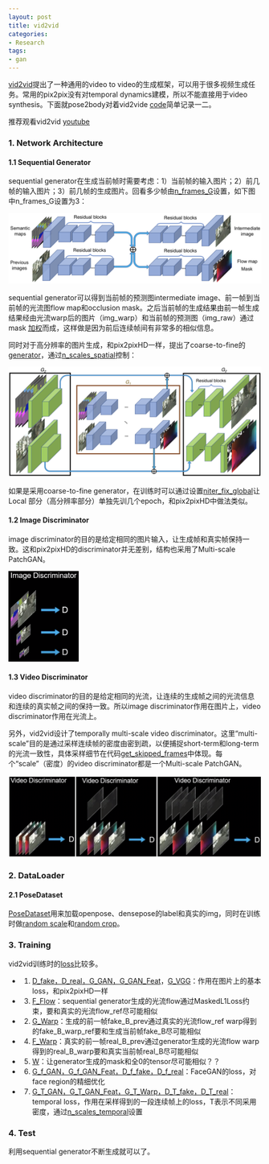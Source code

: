 ```yaml
---
layout: post
title: vid2vid
categories:
- Research
tags:
- gan
---
```


[vid2vid](https://arxiv.org/pdf/1808.06601.pdf)提出了一种通用的video to video的生成框架，可以用于很多视频生成任务。常用的pix2pix没有对temporal dynamics建模，所以不能直接用于video synthesis。下面就pose2body对着vid2vide [code](https://github.com/NVIDIA/vid2vid)简单记录一二。

推荐观看vid2vid [youtube](https://www.youtube.com/watch?v=GrP_aOSXt5U&feature=youtu.be)

### 1. Network Architecture

#### 1.1 Sequential Generator

sequential generator在生成当前帧时需要考虑：1）当前帧的输入图片；2）前几帧的输入图片；3）前几帧的生成图片。回看多少帧由[n_frames_G](https://github.com/NVIDIA/vid2vid/blob/master/options/base_options.py#L58)设置，如下图中n_frames_G设置为3：

![CompositeGenerator](https://raw.githubusercontent.com/7color94/7color94.github.io/master/imgs/vid2vid/CompositeGenerator.png)

sequential generator可以得到当前帧的预测图intermediate image、前一帧到当前帧的光流图flow map和occlusion mask。之后当前帧的生成结果由前一帧生成结果经由光流warp后的图片（img_warp）和当前帧的预测图（img_raw）通过mask [加权](https://github.com/NVIDIA/vid2vid/blob/master/models/networks.py#L188)而成，这样做是因为前后连续帧间有非常多的相似信息。

同时对于高分辨率的图片生成，和pix2pixHD一样，提出了coarse-to-fine的[generator](https://github.com/NVIDIA/vid2vid/blob/master/models/networks.py#L201)，通过[n_scales_spatial](https://github.com/NVIDIA/vid2vid/blob/master/options/base_options.py#L59)控制：

![CompositeLocalGenerator](https://raw.githubusercontent.com/7color94/7color94.github.io/master/imgs/vid2vid/CompositeLocalGenerator.png)

如果是采用coarse-to-fine generator，在训练时可以通过设置[niter_fix_global](https://github.com/NVIDIA/vid2vid/blob/master/options/train_options.py#L41)让Local 部分（高分辨率部分）单独先训几个epoch，和pix2pixHD中做法类似。

#### 1.2 Image Discriminator

image discriminator的目的是给定相同的图片输入，让生成帧和真实帧保持一致。这和pix2pixHD的discriminator并无差别，结构也采用了Multi-scale PatchGAN。

<img src="https://raw.githubusercontent.com/7color94/7color94.github.io/master/imgs/vid2vid/ImageDiscriminator.png" width="140px" height="180px" />

#### 1.3 Video Discriminator

video discriminator的目的是给定相同的光流，让连续的生成帧之间的光流信息和连续的真实帧之间的保持一致。所以image discriminator作用在图片上，video discriminator作用在光流上。

另外，vid2vid设计了temporally multi-scale video discriminator。这里“multi-scale”目的是通过采样连续帧的密度由密到疏，以便捕捉short-term和long-term的光流一致性，具体采样细节在代码[get_skipped_frames](https://github.com/NVIDIA/vid2vid/blob/master/train.py#L273)中体现。每个“scale”（密度）的video discriminator都是一个Multi-scale PatchGAN。

![VideoDiscriminator](https://raw.githubusercontent.com/7color94/7color94.github.io/master/imgs/vid2vid/VideoDiscriminator.png)

### 2. DataLoader

#### 2.1 PoseDataset

[PoseDataset](https://github.com/NVIDIA/vid2vid/blob/master/data/pose_dataset.py)用来加载openpose、densepose的label和真实的img，同时在训练时做[random scale](https://github.com/NVIDIA/vid2vid/blob/master/data/base_dataset.py#L73)和[random crop](https://github.com/NVIDIA/vid2vid/blob/master/data/base_dataset.py#L93)。

### 3. Training

vid2vid训练时的[loss](https://github.com/NVIDIA/vid2vid/blob/master/train.py#L143)比较多。

- 1) [D_fake，D_real，G_GAN，G_GAN_Feat](https://github.com/NVIDIA/vid2vid/blob/master/models/vid2vid_model_D.py#L185)，[G_VGG](https://github.com/NVIDIA/vid2vid/blob/master/models/vid2vid_model_D.py#L184)：作用在图片上的基本loss，和pix2pixHD一样
- 3) [F_Flow](https://github.com/NVIDIA/vid2vid/blob/master/models/vid2vid_model_D.py#L169)：sequential generator生成的光流flow通过MaskedL1Loss约束，要和真实的光流flow_ref尽可能相似
- 2) [G_Warp](https://github.com/NVIDIA/vid2vid/blob/master/models/vid2vid_model_D.py#L188)：生成的前一帧fake_B_prev通过真实的光流flow_ref warp得到的fake_B_warp_ref要和生成当前帧fake_B尽可能相似
- 4) [F_Warp](https://github.com/NVIDIA/vid2vid/blob/master/models/vid2vid_model_D.py#L172)：真实的前一帧real_B_prev通过generator生成的光流flow warp得到的real_B_warp要和真实当前帧real_B尽可能相似
- 5) [W](https://github.com/NVIDIA/vid2vid/blob/master/models/vid2vid_model_D.py#L178)：让generator生成的mask和全0的tensor尽可能相似？？
- 6) [G_f_GAN，G_f_GAN_Feat，D_f_fake，D_f_real](https://github.com/NVIDIA/vid2vid/blob/master/models/vid2vid_model_D.py#L201)：FaceGAN的loss，对face region的精细优化
- 7) [G_T_GAN，G_T_GAN_Feat，G_T_Warp，D_T_fake，D_T_real](https://github.com/NVIDIA/vid2vid/blob/master/models/vid2vid_model_D.py#L154)：temporal loss，作用在采样得到的一段连续帧上的loss，T表示不同采用密度，通过[n_scales_temporal](https://github.com/NVIDIA/vid2vid/blob/master/options/train_options.py#L35)设置

### 4. Test

利用sequential generator不断生成就可以了。